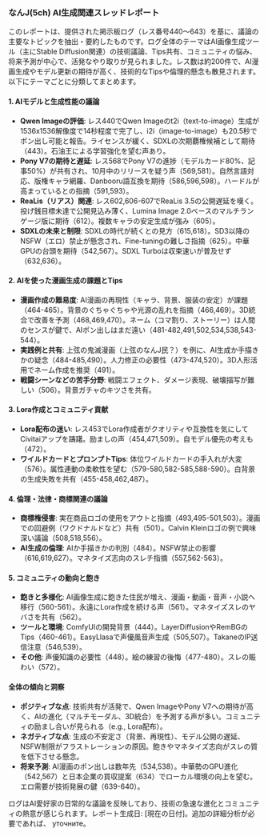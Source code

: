 ### なんJ(5ch) AI生成関連スレッドレポート

このレポートは、提供された掲示板ログ（レス番号440～643）を基に、議論の主要なトピックを抽出・要約したものです。ログ全体のテーマはAI画像生成ツール（主にStable Diffusion関連）の技術議論、Tips共有、コミュニティの悩み、将来予測が中心で、活発なやり取りが見られました。レス数は約200件で、AI漫画生成やモデル更新の期待が高く、技術的なTipsや倫理的懸念も散見されます。以下にテーマごとに分類してまとめます。

#### 1. AIモデルと生成性能の議論
- **Qwen Imageの評価**: レス440でQwen Imageのt2i（text-to-image）生成が1536x1536解像度で14秒程度で完了し、i2i（image-to-image）も20.5秒でポン出し可能と報告。ライセンスが緩く、SDXLの次期覇権候補として期待（443）。石油王による学習強化を望む声あり。
- **Pony V7の期待と遅延**: レス568でPony V7の進捗（モデルカード80%、記事50%）が共有され、10月中のリリースを疑う声（569,581）。自然言語対応、版権キャラ網羅、Danbooru語互換を期待（586,596,598）。ハードルが高まっているとの指摘（591,593）。
- **ReaLis（リアス）関連**: レス602,606-607でReaLis 3.5の公開遅延を嘆く。投げ銭目標未達で公開見込み薄く、Lumina Image 2.0ベースのマルチランゲージ版に期待（612）。複数キャラの安定生成が強み（605）。
- **SDXLの未来と制限**: SDXLの時代が続くとの見方（615,618）。SD3以降のNSFW（エロ）禁止が懸念され、Fine-tuningの難しさ指摘（625）。中華GPUの台頭を期待（542,567）。SDXL Turboは収束速いが普及せず（632,636）。

#### 2. AIを使った漫画生成の課題とTips
- **漫画作成の難易度**: AI漫画の再現性（キャラ、背景、服装の安定）が課題（464-465）。背景のぐちゃぐちゃや光源の乱れを指摘（466,469）。3D統合で改善を予測（468,469,470）。ネーム（コマ割り、ストーリー）は人間のセンスが鍵で、AIポン出しはまだ遠い（481-482,491,502,534,538,543-544）。
- **実践例と共有**: 上弦の鬼滅漫画（上弦のなんJ民？）を例に、AI生成か手描きかの疑念（484-485,490）。人力修正の必要性（473-474,520）。3D人形活用でネーム作成を推奨（491）。
- **戦闘シーンなどの苦手分野**: 戦闘エフェクト、ダメージ表現、破壊描写が難しい（506）。背景ガチャのキツさを共有。

#### 3. Lora作成とコミュニティ貢献
- **Lora配布の迷い**: レス453でLora作成者がクオリティや互換性を気にしてCivitaiアップを躊躇。励ましの声（454,471,509）。自モデル優先の考えも（472）。
- **ワイルドカードとプロンプトTips**: 体位ワイルドカードの手入れが大変（576）。属性連動の柔軟性を望む（579-580,582-585,588-590）。白背景の生成失敗を共有（455-458,462,487）。

#### 4. 倫理・法律・商標関連の議論
- **商標権侵害**: 実在商品ロゴの使用をアウトと指摘（493,495-501,503）。漫画での回避例（ワクドナルドなど）共有（501）。Calvin Kleinロゴの例で興味深い議論（508,518,556）。
- **AI生成の倫理**: AIか手描きかの判別（484）。NSFW禁止の影響（616,619,627）。マネタイズ志向のスレチ指摘（557,562-563）。

#### 5. コミュニティの動向と飽き
- **飽きと多様化**: AI画像生成に飽きた住民が増え、漫画・動画・音声・小説へ移行（560-561）。永遠にLora作成を続ける声（561）。マネタイズスレのヤバさを共有（562）。
- **ツールと環境**: ComfyUIの開発背景（444）。LayerDiffusionやRemBGのTips（460-461）。EasyLlasaで声優風音声生成（505,507）。TakaneのIP送信注意（546,539）。
- **その他**: 声優知識の必要性（448）。絵の練習の後悔（477-480）。スレの賑わい（572）。

#### 全体の傾向と洞察
- **ポジティブな点**: 技術共有が活発で、Qwen ImageやPony V7への期待が高く、AIの進化（マルチモーダル、3D統合）を予測する声が多い。コミュニティの励まし合いが見られる（e.g., Lora配布）。
- **ネガティブな点**: 生成の不安定さ（背景、再現性）、モデル公開の遅延、NSFW制限がフラストレーションの原因。飽きやマネタイズ志向がスレの質を低下させる懸念。
- **将来予測**: AI漫画のポン出しは数年先（534,538）。中華勢のGPU進化（542,567）と日本企業の買収提案（634）でローカル環境の向上を望む。エロ需要が技術発展の鍵（639-640）。

ログはAI愛好家の日常的な議論を反映しており、技術の急速な進化とコミュニティの熱意が感じられます。レポート生成日: [現在の日付]。追加の詳細分析が必要であれば、 уточните。